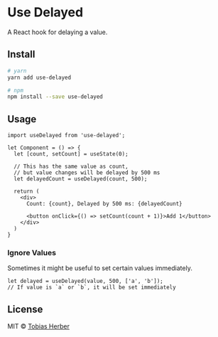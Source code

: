# Use Delayed

A React hook for delaying a value.

## Install

```bash
# yarn
yarn add use-delayed

# npm
npm install --save use-delayed
```

## Usage

```tsx
import useDelayed from 'use-delayed';

let Component = () => {
  let [count, setCount] = useState(0);

  // This has the same value as count, 
  // but value changes will be delayed by 500 ms
  let delayedCount = useDelayed(count, 500);

  return (
    <div>
      Count: {count}, Delayed by 500 ms: {delayedCount}

      <button onClick={() => setCount(count + 1)}>Add 1</button>
    </div>
  )
}
```

### Ignore Values

Sometimes it might be useful to set certain values immediately.

```tsx
let delayed = useDelayed(value, 500, ['a', 'b']);
// If value is `a` or `b`, it will be set immediately
```

## License

MIT © [Tobias Herber](https://herber.space)


